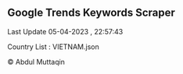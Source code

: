 

## Google Trends Keywords Scraper 
 
Last Update 05-04-2023 , 22:57:43

Country List :
VIETNAM.json



© Abdul Muttaqin 
